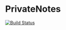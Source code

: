 # PrivateNotes
[![Build Status](https://travis-ci.org/joemccann/dillinger.svg?branch=master)](https://travis-ci.org/joemccann/dillinger)
